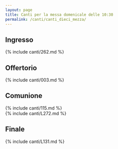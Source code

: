 ```yaml
---
layout: page
title: Canti per la messa domenicale delle 10:30
permalink: /canti/canti_dieci_mezza/
---
```


## Ingresso
{% include canti/262.md %}     

## Offertorio
{% include canti/003.md %}   

## Comunione   
{% include canti/115.md %}   
{% include canti/L272.md %}    

## Finale
{% include canti/L131.md %}
